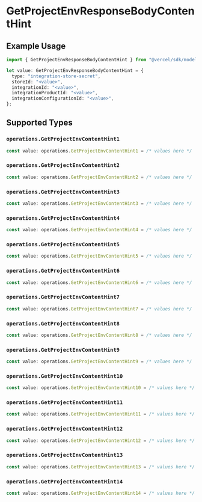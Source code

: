 # GetProjectEnvResponseBodyContentHint

## Example Usage

```typescript
import { GetProjectEnvResponseBodyContentHint } from "@vercel/sdk/models/operations";

let value: GetProjectEnvResponseBodyContentHint = {
  type: "integration-store-secret",
  storeId: "<value>",
  integrationId: "<value>",
  integrationProductId: "<value>",
  integrationConfigurationId: "<value>",
};
```

## Supported Types

### `operations.GetProjectEnvContentHint1`

```typescript
const value: operations.GetProjectEnvContentHint1 = /* values here */
```

### `operations.GetProjectEnvContentHint2`

```typescript
const value: operations.GetProjectEnvContentHint2 = /* values here */
```

### `operations.GetProjectEnvContentHint3`

```typescript
const value: operations.GetProjectEnvContentHint3 = /* values here */
```

### `operations.GetProjectEnvContentHint4`

```typescript
const value: operations.GetProjectEnvContentHint4 = /* values here */
```

### `operations.GetProjectEnvContentHint5`

```typescript
const value: operations.GetProjectEnvContentHint5 = /* values here */
```

### `operations.GetProjectEnvContentHint6`

```typescript
const value: operations.GetProjectEnvContentHint6 = /* values here */
```

### `operations.GetProjectEnvContentHint7`

```typescript
const value: operations.GetProjectEnvContentHint7 = /* values here */
```

### `operations.GetProjectEnvContentHint8`

```typescript
const value: operations.GetProjectEnvContentHint8 = /* values here */
```

### `operations.GetProjectEnvContentHint9`

```typescript
const value: operations.GetProjectEnvContentHint9 = /* values here */
```

### `operations.GetProjectEnvContentHint10`

```typescript
const value: operations.GetProjectEnvContentHint10 = /* values here */
```

### `operations.GetProjectEnvContentHint11`

```typescript
const value: operations.GetProjectEnvContentHint11 = /* values here */
```

### `operations.GetProjectEnvContentHint12`

```typescript
const value: operations.GetProjectEnvContentHint12 = /* values here */
```

### `operations.GetProjectEnvContentHint13`

```typescript
const value: operations.GetProjectEnvContentHint13 = /* values here */
```

### `operations.GetProjectEnvContentHint14`

```typescript
const value: operations.GetProjectEnvContentHint14 = /* values here */
```

